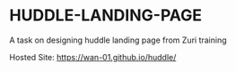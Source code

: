 # HUDDLE-LANDING-PAGE
A task on designing huddle landing page from Zuri training

Hosted Site: https://wan-01.github.io/huddle/
